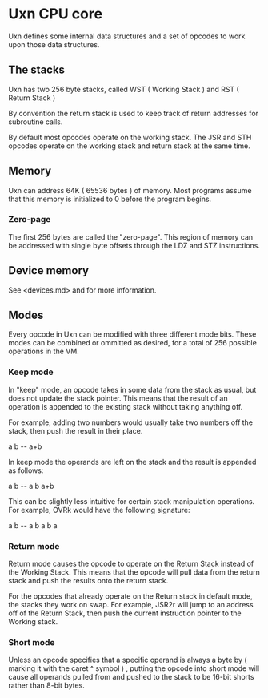 # Uxn CPU core

Uxn defines some internal data structures and a set of opcodes to work upon those data structures.

## The stacks

Uxn has two 256 byte stacks, called WST ( Working Stack ) and RST ( Return Stack )

By convention the return stack is used to keep track of return addresses for subroutine calls.

By default most opcodes operate on the working stack. The JSR and STH opcodes operate
on the working stack and return stack at the same time.

## Memory

Uxn can address 64K ( 65536 bytes ) of memory.
Most programs assume that this memory is initialized to 0 before the program begins.

### Zero-page

The first 256 bytes are called the "zero-page". This region of memory can be addressed
with single byte offsets through the LDZ and STZ instructions.

## Device memory

See <devices.md> and <devices/> for more information.

## Modes

Every opcode in Uxn can be modified with three different mode bits. These modes can be
combined or ommitted as desired, for a total of 256 possible operations in the VM.

### Keep mode

In "keep" mode, an opcode takes in some data from the stack as usual,
but does not update the stack pointer. This means that the result of an operation is
appended to the existing stack without taking anything off.

For example, adding two numbers would usually take two numbers off the stack, then
push the result in their place.

  a b -- a+b

In keep mode the operands are left on the stack and the result is appended as follows:

a b -- a b a+b

This can be slightly less intuitive for certain stack manipulation operations. For example,
OVRk would have the following signature:

a b -- a b a b a

### Return mode

Return mode causes the opcode to operate on the Return Stack instead of the Working Stack.
This means that the opcode will pull data from the return stack and push the results onto
the return stack.

For the opcodes that already operate on the Return stack in default mode, the stacks
they work on swap. For example, JSR2r will jump to an address off of the Return Stack,
then push the current instruction pointer to the Working stack.

### Short mode

Unless an opcode specifies that a specific operand is always a byte by ( marking it with the
caret ^  symbol ) , putting the opcode into short mode will cause all operands pulled from and
pushed to the stack to be 16-bit shorts rather than 8-bit bytes.